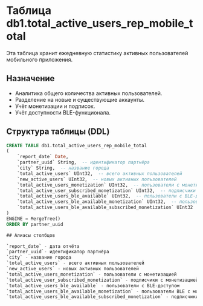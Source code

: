 # Таблица db1.total_active_users_rep_mobile_total

Эта таблица хранит ежедневную статистику активных пользователей мобильного приложения.

## Назначение
- Аналитика общего количества активных пользователей.
- Разделение на новые и существующие аккаунты.
- Учёт монетизации и подписок.
- Учёт доступности BLE-функционала.

## Структура таблицы (DDL)

```sql
CREATE TABLE db1.total_active_users_rep_mobile_total
(
    `report_date` Date,  
    `partner_uuid` String,  -- идентификатор партнёра
    `city` String,  -- название города
    `total_active_users` UInt32,  -- всего активных пользователей
    `new_active_users` UInt32,  -- новых активных пользователей
    `total_active_users_monetization` UInt32,  -- пользователи с монетизацией
    `total_active_user_subscribed_monetization` UInt32,  -- подписчики с монетизацией
    `total_active_users_ble_available` UInt32,  -- пользователи с BLE-доступом
    `total_active_users_ble_available_monetization` UInt32,  -- пользователи BLE с монетизацией
    `total_active_users_ble_available_subscribed_monetization` UInt32  -- подписчики BLE с монетизацией
)
ENGINE = MergeTree()
ORDER BY partner_uuid

## Алиасы столбцов

`report_date` - дата отчёта 
`partner_uuid`- идентификатор партнёра
`city` - название города
`total_active_users` - всего активных пользователей
`new_active_users` - новых активных пользователей
`total_active_users_monetization` - пользователи с монетизацией
`total_active_user_subscribed_monetization` - подписчики с монетизацией
`total_active_users_ble_available` - пользователи с BLE-доступом
`total_active_users_ble_available_monetization` - пользователи BLE с монетизацией
`total_active_users_ble_available_subscribed_monetization` - подписчики BLE с монетизацией

